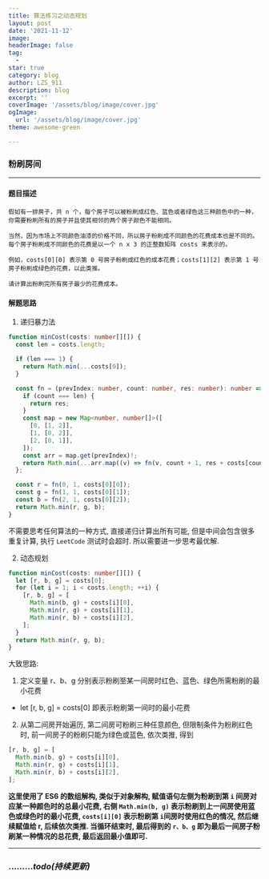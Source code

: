 ```yaml
---
title: 算法练习之动态规划
layout: post
date: '2021-11-12'
image:
headerImage: false
tag:
  -
star: true
category: blog
author: LZS_911
description: blog
excerpt: ''
coverImage: '/assets/blog/image/cover.jpg'
ogImage:
  url: '/assets/blog/image/cover.jpg'
theme: awesome-green  

---
```


### 粉刷房间

---

#### 题目描述

```
假如有一排房子，共 n 个，每个房子可以被粉刷成红色、蓝色或者绿色这三种颜色中的一种，你需要粉刷所有的房子并且使其相邻的两个房子颜色不能相同。

当然，因为市场上不同颜色油漆的价格不同，所以房子粉刷成不同颜色的花费成本也是不同的。每个房子粉刷成不同颜色的花费是以一个 n x 3 的正整数矩阵 costs 来表示的。

例如，costs[0][0] 表示第 0 号房子粉刷成红色的成本花费；costs[1][2] 表示第 1 号房子粉刷成绿色的花费，以此类推。

请计算出粉刷完所有房子最少的花费成本。
```

#### 解题思路

1. 递归暴力法

```typescript
function minCost(costs: number[][]) {
  const len = costs.length;

  if (len === 1) {
    return Math.min(...costs[0]);
  }

  const fn = (prevIndex: number, count: number, res: number): number => {
    if (count === len) {
      return res;
    }
    const map = new Map<number, number[]>([
      [0, [1, 2]],
      [1, [0, 2]],
      [2, [0, 1]],
    ]);
    const arr = map.get(prevIndex)!;
    return Math.min(...arr.map((v) => fn(v, count + 1, res + costs[count][v])));
  };

  const r = fn(0, 1, costs[0][0]);
  const g = fn(1, 1, costs[0][1]);
  const b = fn(2, 1, costs[0][2]);
  return Math.min(r, g, b);
}
```

不需要思考任何算法的一种方式, 直接递归计算出所有可能, 但是中间会包含很多重复计算, 执行 `LeetCode` 测试时会超时. 所以需要进一步思考最优解.

2. 动态规划

```typescript
function minCost(costs: number[][]) {
  let [r, b, g] = costs[0];
  for (let i = 1; i < costs.length; ++i) {
    [r, b, g] = [
      Math.min(b, g) + costs[i][0],
      Math.min(r, g) + costs[i][1],
      Math.min(r, b) + costs[i][2],
    ];
  }
  return Math.min(r, g, b);
}
```

大致思路:

1. 定义变量 r、b、g 分别表示粉刷至某一间房时红色、蓝色、绿色所需粉刷的最小花费

- let [r, b, g] = costs[0] 即表示粉刷第一间时的最小花费

2. 从第二间房开始遍历, 第二间房可粉刷三种任意颜色, 但限制条件为粉刷红色时, 前一间房子的粉刷只能为绿色或蓝色, 依次类推, 得到

```typescript
[r, b, g] = [
  Math.min(b, g) + costs[i][0],
  Math.min(r, g) + costs[i][1],
  Math.min(r, b) + costs[i][2],
];
```

**这里使用了 ES6 的数组解构, 类似于对象解构, 赋值语句左侧为粉刷到第 `i` 间房对应某一种颜色时的总最小花费, 右侧 `Math.min(b, g)` 表示粉刷到上一间房使用蓝色或绿色时的最小花费, `costs[i][0]` 表示粉刷第 `i`间房时使用红色的情况, 然后继续赋值给 r, 后续依次类推. 当循环结束时, 最后得到的 `r、b、g` 即为最后一间房子粉刷某一种情况的总花费, 最后返回最小值即可.**

---

### ........._todo(持续更新)_
